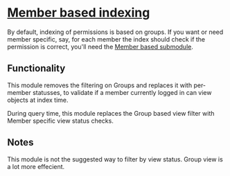 # [Member based indexing](https://github.com/Firesphere/silverstripe-solr-member-permissions)

By default, indexing of permissions is based on groups. If you want or need member specific, say, for each member
the index should check if the permission is correct, you'll need the [Member based submodule](https://github.com/Firesphere/silverstripe-solr-member-permissions).

## Functionality

This module removes the filtering on Groups and replaces it with per-member statusses, to validate if a member
currently logged in can view objects at index time.

During query time, this module replaces the Group based view filter with Member specific view status checks.

## Notes

This module is not the suggested way to filter by view status. Group view is a lot more effecient.
